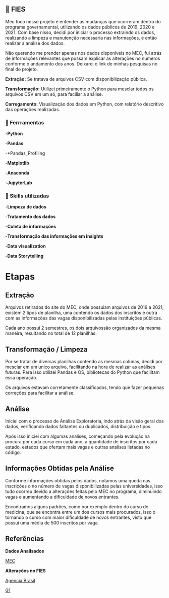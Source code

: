 ## :open_book: FIES

Meu foco nesse projeto é entender as mudanças que ocorreram dentro do programa governamental, utilizando os dados públicos de 2019, 2020 e 2021. Com base nisso, decidi por iniciar o processo extraindo os dados, realizando a limpeza e manutenção necessaria nas informações, e então realizar a análise dos dados.

Não querendo me prender apenas nos dados disponíveis no MEC, fui atrás de informações relevantes que possam explicar as alterações no números conforme o andamento dos anos. Deixarei o link de minhas pesquisas no final do projeto.


**Extração:** Se tratava de arquivos CSV com disponibilização pública.

**Transformação:** Utilizei primeiramente o Python para mesclar todos os arquivos CSV em um só, para faciliar a análise.

**Carregamento:** Visualização dos dados em Python, com relatório descritivo das operações realizadas.

### :wrench: Ferrramentas

-**Python**

-**Pandas**

-*Pandas_Profiling

-**Matplotlib**

-**Anaconda**

-**JupyterLab**

### :memo: Skills utilizadas

-**Limpeza de dados**

-**Tratamento dos dados**

-**Coleta de informações**

-**Transformação das informações em insights**

-**Data visualization**

-**Data Storytelling**

# Etapas
## Extração

Arquivos retirados do site do MEC, onde possuiam arquivos de 2019 a 2021, existem 2 tipos de planilha, uma contendo os dados dos inscritos e outra com as informações das vagas disponibilizadas pelas instituições públicas.

Cada ano possui 2 semestres, os dois arquivossão organizados da mesma maneira, resultando no total de 12 planilhas.

## Transformação / Limpeza

Por se tratar de diversas planilhas contendo as mesmas colunas, decidi por mesclar em um unico arquivo, facilitando na hora de realizar as análises futuras. Para isso utilizei Pandas e OS, bibliotecas do Python que facilitam essa operação. 

Os arquivos estavam corretamente classificados, tendo que fazer pequenas correções para facilitar a análise.

## Análise

Iniciei com o processo de Análise Exploratoria, indo atrás da visão geral dos dados, verificando dados faltantes ou duplicados, distribuição e tipos.

Após isso iniciei com algumas analises, começando pela evolução na procura por cada curso em cada ano, a quantidade de inscritos por cada estado, estados que ofertam mais vagas e outras analises listadas no código.

## Informações Obtidas pela Análise

Conforme informações obtidas pelos dados, notamos uma queda nas inscrições o no número de vagas disponibilizadas pelas universidades, isso tudo ocorreu devido a alterações feitas pelo MEC no programa, diminuindo vagas e aumentando a dificuldade de novos entrantes.

Encontramos alguns padrões, como por exemplo dentro do curso de medicina, que se encontra entre um dos cursos mais procurados, isso o tornando o curso com maior dificuldade de novos entrantes, visto que possui uma média de 500 inscritos por vaga.

## Referências

**Dados Analisados**

[MEC](https://dadosabertos.mec.gov.br/)

**Alterações no FIES**

[Agencia Brasil](https://agenciabrasil.ebc.com.br/educacao/noticia/2019-12/mec-oficializa-mudancas-no-fies-e-no-p-fies?utm_source=chatgpt.com)

[G1](https://g1.globo.com/educacao/noticia/2019/12/27/mec-muda-regras-para-o-fies-e-p-fies-e-reduz-numero-de-vagas-a-partir-de-2021.ghtml?utm_source=chatgpt.com)

